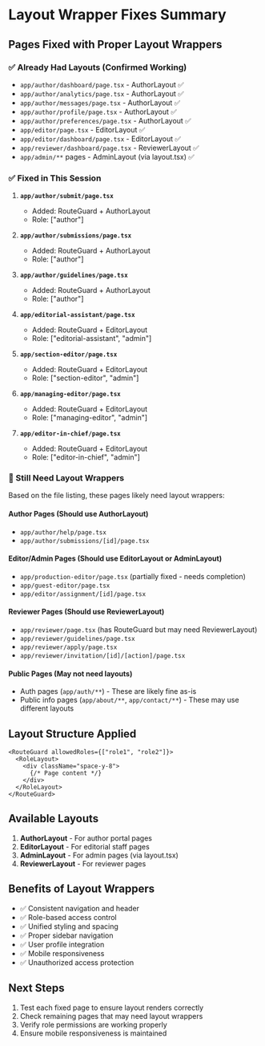 # Layout Wrapper Fixes Summary

## Pages Fixed with Proper Layout Wrappers

### ✅ Already Had Layouts (Confirmed Working)
- `app/author/dashboard/page.tsx` - AuthorLayout ✅
- `app/author/analytics/page.tsx` - AuthorLayout ✅  
- `app/author/messages/page.tsx` - AuthorLayout ✅
- `app/author/profile/page.tsx` - AuthorLayout ✅
- `app/author/preferences/page.tsx` - AuthorLayout ✅
- `app/editor/page.tsx` - EditorLayout ✅
- `app/editor/dashboard/page.tsx` - EditorLayout ✅
- `app/reviewer/dashboard/page.tsx` - ReviewerLayout ✅
- `app/admin/**` pages - AdminLayout (via layout.tsx) ✅

### ✅ Fixed in This Session
1. **`app/author/submit/page.tsx`** 
   - Added: RouteGuard + AuthorLayout
   - Role: ["author"]

2. **`app/author/submissions/page.tsx`**
   - Added: RouteGuard + AuthorLayout  
   - Role: ["author"]

3. **`app/author/guidelines/page.tsx`**
   - Added: RouteGuard + AuthorLayout
   - Role: ["author"]

4. **`app/editorial-assistant/page.tsx`**
   - Added: RouteGuard + EditorLayout
   - Role: ["editorial-assistant", "admin"]

5. **`app/section-editor/page.tsx`**
   - Added: RouteGuard + EditorLayout
   - Role: ["section-editor", "admin"]

6. **`app/managing-editor/page.tsx`**
   - Added: RouteGuard + EditorLayout
   - Role: ["managing-editor", "admin"]

7. **`app/editor-in-chief/page.tsx`**
   - Added: RouteGuard + EditorLayout
   - Role: ["editor-in-chief", "admin"]

### 🔄 Still Need Layout Wrappers
Based on the file listing, these pages likely need layout wrappers:

#### Author Pages (Should use AuthorLayout)
- `app/author/help/page.tsx`
- `app/author/submissions/[id]/page.tsx`

#### Editor/Admin Pages (Should use EditorLayout or AdminLayout)
- `app/production-editor/page.tsx` (partially fixed - needs completion)
- `app/guest-editor/page.tsx`
- `app/editor/assignment/[id]/page.tsx`

#### Reviewer Pages (Should use ReviewerLayout)
- `app/reviewer/page.tsx` (has RouteGuard but may need ReviewerLayout)
- `app/reviewer/guidelines/page.tsx`
- `app/reviewer/apply/page.tsx`
- `app/reviewer/invitation/[id]/[action]/page.tsx`

#### Public Pages (May not need layouts)
- Auth pages (`app/auth/**`) - These are likely fine as-is
- Public info pages (`app/about/**`, `app/contact/**`) - These may use different layouts

## Layout Structure Applied

```tsx
<RouteGuard allowedRoles={["role1", "role2"]}>
  <RoleLayout>
    <div className="space-y-8">
      {/* Page content */}
    </div>
  </RoleLayout>
</RouteGuard>
```

## Available Layouts
1. **AuthorLayout** - For author portal pages
2. **EditorLayout** - For editorial staff pages
3. **AdminLayout** - For admin pages (via layout.tsx)
4. **ReviewerLayout** - For reviewer pages

## Benefits of Layout Wrappers
- ✅ Consistent navigation and header
- ✅ Role-based access control
- ✅ Unified styling and spacing
- ✅ Proper sidebar navigation
- ✅ User profile integration
- ✅ Mobile responsiveness
- ✅ Unauthorized access protection

## Next Steps
1. Test each fixed page to ensure layout renders correctly
2. Check remaining pages that may need layout wrappers
3. Verify role permissions are working properly
4. Ensure mobile responsiveness is maintained